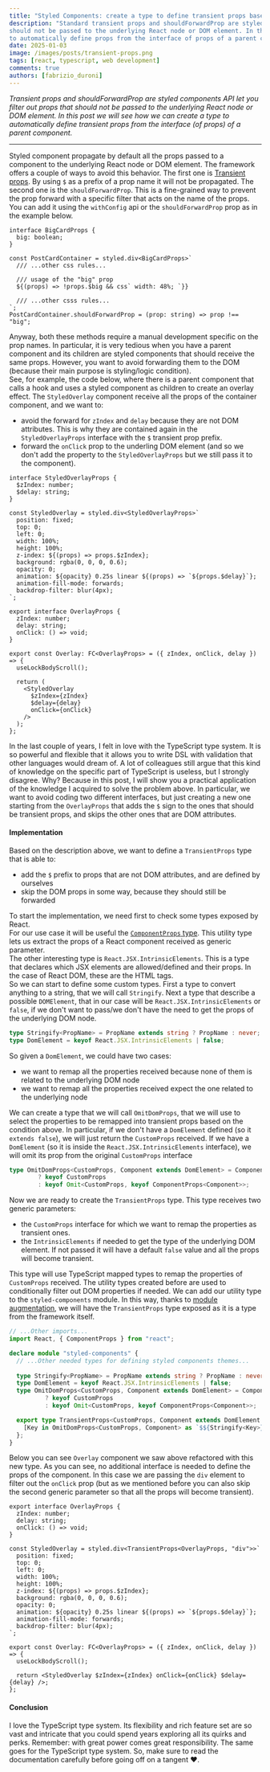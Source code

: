 ```yaml
---
title: "Styled Components: create a type to define transient props based on the props interface of another component"
description: "Standard transient props and shouldForwardProp are styled components API let you filter out props that 
should not be passed to the underlying React node or DOM element. In this post we will see how we can create a type 
to automatically define props from the interface of props of a parent component."
date: 2025-01-03
image: /images/posts/transient-props.png
tags: [react, typescript, web development]
comments: true
authors: [fabrizio_duroni]
---
```


*Transient props and shouldForwardProp are styled components API let you filter out props that
should not be passed to the underlying React node or DOM element. In this post we will see how we can create a type
to automatically define transient props from the interface (of props) of a parent component.*

---

Styled component propagate by default all the props passed to a component to the underlying React node or DOM 
element. 
The framework offers a couple of ways to avoid this behavior. 
The first one is [Transient props](https://styled-components.com/docs/api#transient-props). By using `$` as a 
prefix of a prop name it will not be propagated.
The second one is the `shouldForwardProp`.
This is a fine-grained way to prevent the prop forward with a specific filter that acts on the name of the 
props. You can add it using  the `withConfig` api or the `shouldForwardProp` prop as in the example below.

```tsx
interface BigCardProps {
  big: boolean;
}

const PostCardContainer = styled.div<BigCardProps>`
  /// ...other css rules...
  
  /// usage of the "big" prop
  ${(props) => !props.$big && css` width: 48%; `}}
  
  /// ...other csss rules...
`;
PostCardContainer.shouldForwardProp = (prop: string) => prop !== "big";
```

Anyway, both these methods require a manual development specific on the prop names. In particular, it is very 
tedious when you have a parent component and its children are styled components that should receive the same props. 
However, you want to avoid forwarding them to the DOM (because their main purpose is styling/logic condition).  
See, for example, the code below, where there is a parent component that calls a hook and uses a styled component as 
children to create an overlay effect.
The `StyledOverlay` component receive all the props of the container component, and we want to:

* avoid the forward for `zIndex` and `delay` because they are not DOM attributes.
  This is why they are contained again in the `StyledOverlayProps` interface with the `$` transient prop prefix.
* forward the `onClick` prop to the underling DOM element (and so we don't add the property to the `StyledOverlayProps` but we still pass it to the component).

```tsx
interface StyledOverlayProps {
  $zIndex: number;
  $delay: string;
}

const StyledOverlay = styled.div<StyledOverlayProps>`
  position: fixed;
  top: 0;
  left: 0;
  width: 100%;
  height: 100%;
  z-index: ${(props) => props.$zIndex};
  background: rgba(0, 0, 0, 0.6);
  opacity: 0;
  animation: ${opacity} 0.25s linear ${(props) => `${props.$delay}`};
  animation-fill-mode: forwards;
  backdrop-filter: blur(4px);
`;

export interface OverlayProps {
  zIndex: number;
  delay: string;
  onClick: () => void;
}

export const Overlay: FC<OverlayProps> = ({ zIndex, onClick, delay }) => {
  useLockBodyScroll();

  return (
    <StyledOverlay
      $zIndex={zIndex}
      $delay={delay}
      onClick={onClick}
    />
  );
};
```

In the last couple of years, I felt in love with the TypeScript type system.
It is so powerful and flexible that it allows you to write DSL with validation that other languages would dream of.
A lot of colleagues still argue that this kind of knowledge on the specific part of TypeScript is useless, but I strongly 
disagree.
Why? Because in this post, I will show you a practical application of the knowledge I acquired to solve the 
problem above.
In particular, we want to avoid coding two different interfaces,
but just creating a new one starting from the `OverlayProps`
that adds the `$` sign to the ones that should be transient props, and skips the other ones that are DOM attributes.

#### Implementation

Based on the description above, we want to define a `TransientProps` type that is able to:

* add the `$` prefix to props that are not DOM attributes, and are defined by ourselves
* skip the DOM props in some way, because they should still be forwarded

To start the implementation, we need first to check some types exposed by React.  
For our use case it will be useful the [`ComponentProps` type](https://react-typescript-cheatsheet.netlify.app/docs/react-types/ComponentProps). 
This utility type lets us extract the props of a React component received as generic parameter.  
The other interesting type is `React.JSX.IntrinsicElements`.
This is a type that declares which JSX elements are allowed/defined and their props.
In the case of React DOM, these are the HTML tags.  
So we can start to define some custom types.
First a type to convert anything to a string, that we will call `Stringify`.
Next a type that describe a possible `DOMElement`,
that in our case will be `React.JSX.IntrinsicElements` or `false`,
if we don't want to pass/we don't have the need to get the props of the underlying DOM node.

```typescript
type Stringify<PropName> = PropName extends string ? PropName : never;
type DomElement = keyof React.JSX.IntrinsicElements | false;
```

So given a `DomElement`, we could have two cases:

* we want to remap all the properties received because none of them is related to the underlying DOM node
* we want to remap all the properties received expect the one related to the underlying node

We can create a type that we will call `OmitDomProps`,
that we will use to select the properties to be remapped into transient props based on the condition above.
In particular, if we don't have a `DomElement` defined (so it `extends false`),
we will just return the `CustomProps` received.
If we have a `DomElement` (so it is inside the `React.JSX.IntrinsicElements` interface),
we will omit its prop from the original `CustomProps` interface

```typescript
type OmitDomProps<CustomProps, Component extends DomElement> = Component extends false
        ? keyof CustomProps
        : keyof Omit<CustomProps, keyof ComponentProps<Component>>;
```

Now we are ready to create the `TransientProps` type.
This type receives two generic parameters:

* the `CustomProps` interface for which we want to remap the properties as transient ones.
* the `IntrinsicElements` if needed to get the type of the underlying DOM element. If not passed it will have a default `false` value and all the props will become transient. 

This type will use TypeScript mapped types to remap the properties of `CustomProps` received.
The utility types created before are used to conditionally filter out DOM properties if needed.
We can add our utility type to the `styled-components` module.
In this way, thanks to [module augmentation](https://www.typescriptlang.org/docs/handbook/declaration-merging.html#module-augmentation), 
we will have the `TransientProps` type exposed as it is a type from the framework itself.

```typescript
// ...Other imports...
import React, { ComponentProps } from "react";

declare module "styled-components" {
  // ...Other needed types for defining styled components themes...
  
  type Stringify<PropName> = PropName extends string ? PropName : never;
  type DomElement = keyof React.JSX.IntrinsicElements | false;
  type OmitDomProps<CustomProps, Component extends DomElement> = Component extends false
          ? keyof CustomProps
          : keyof Omit<CustomProps, keyof ComponentProps<Component>>;

  export type TransientProps<CustomProps, Component extends DomElement = false> = {
    [Key in OmitDomProps<CustomProps, Component> as `$${Stringify<Key>}`]: CustomProps[Key];
  };
}
```

Below you can see `Overlay` component we saw above refactored with this new type.
As you can see, no additional interface is needed to define the props of the component.
In this case we are passing the `div` element to filter out the `onClick` prop (but as we mentioned before you can also 
skip the second generic parameter so that all the props will become transient).

```tsx
export interface OverlayProps {
  zIndex: number;
  delay: string;
  onClick: () => void;
}

const StyledOverlay = styled.div<TransientProps<OverlayProps, "div">>`
  position: fixed;
  top: 0;
  left: 0;
  width: 100%;
  height: 100%;
  z-index: ${(props) => props.$zIndex};
  background: rgba(0, 0, 0, 0.6);
  opacity: 0;
  animation: ${opacity} 0.25s linear ${(props) => `${props.$delay}`};
  animation-fill-mode: forwards;
  backdrop-filter: blur(4px);
`;

export const Overlay: FC<OverlayProps> = ({ zIndex, onClick, delay }) => {
  useLockBodyScroll();

  return <StyledOverlay $zIndex={zIndex} onClick={onClick} $delay={delay} />;
};
```

#### Conclusion

I love the TypeScript type system.
Its flexibility and rich feature set are so vast and intricate that you could spend years
exploring all its quirks and perks.
Remember: with great power comes great responsibility. The same goes for the TypeScript type system. 
So, make sure to read the documentation carefully before going off on a tangent :heart:.
